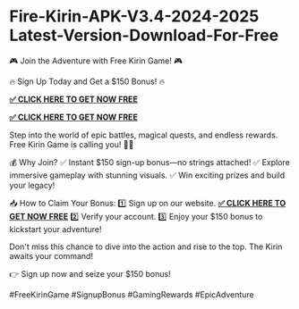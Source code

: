 # Fire-Kirin-APK-V3.4-2024-2025 Latest-Version-Download-For-Free
🎮 Join the Adventure with Free Kirin Game! 🎮

🔥 Sign Up Today and Get a $150 Bonus! 🔥

**[✅ CLICK HERE TO GET NOW FREE](https://offertake.xyz/freefirekirinnf/)**

**[✅ CLICK HERE TO GET NOW FREE](https://offertake.xyz/freefirekirinnf/)**

Step into the world of epic battles, magical quests, and endless rewards. Free Kirin Game is calling you! 🐉✨

💰 Why Join?
✅ Instant $150 sign-up bonus—no strings attached!
✅ Explore immersive gameplay with stunning visuals.
✅ Win exciting prizes and build your legacy!

📥 How to Claim Your Bonus:
1️⃣ Sign up on our website. **[✅ CLICK HERE TO GET NOW FREE](https://offertake.xyz/freefirekirinnf/)**
2️⃣ Verify your account.
3️⃣ Enjoy your $150 bonus to kickstart your adventure!

Don't miss this chance to dive into the action and rise to the top. The Kirin awaits your command!

👉 Sign up now and seize your $150 bonus!

#FreeKirinGame #SignupBonus #GamingRewards #EpicAdventure
